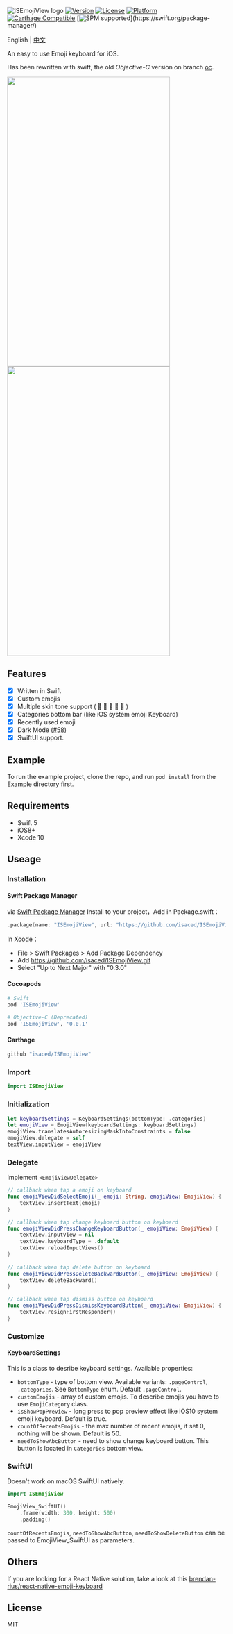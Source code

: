 ![ISEmojiView logo](/logo@2x.jpg)
[![Version](https://img.shields.io/cocoapods/v/ISEmojiView.svg?style=flat)](http://cocoapods.org/pods/ISEmojiView)
[![License](https://img.shields.io/cocoapods/l/ISEmojiView.svg?style=flat)](http://cocoapods.org/pods/ISEmojiView)
[![Platform](https://img.shields.io/cocoapods/p/ISEmojiView.svg?style=flat)](http://cocoapods.org/pods/ISEmojiView)
[![Carthage Compatible](https://img.shields.io/badge/Carthage-compatible-4BC51D.svg?style=flat)](https://github.com/Carthage/Carthage)
[![SPM supported](https://img.shields.io/badge/SPM-supported-DE5C43.svg?style=flat")](https://swift.org/package-manager/)


English | [中文](/README_zh.md)

An easy to use Emoji keyboard for iOS.

Has been rewritten with swift, the old *Objective-C* version on branch [oc](https://github.com/isaced/ISEmojiView/tree/oc).

<img src="/screenshot1.png" width="375" height="667"> <img src="/screenshot2.png" width="375" height="667">

## Features

- [x] Written in Swift
- [x] Custom emojis
- [x] Multiple skin tone support (  🏻 🏼 🏽 🏾 🏿 )
- [x] Categories bottom bar (like iOS system emoji Keyboard)
- [x] Recently used emoji
- [x] Dark Mode ([#58](https://github.com/isaced/ISEmojiView/issues/58))
- [x] SwiftUI support.

## Example

To run the example project, clone the repo, and run `pod install` from the Example directory first.

## Requirements

- Swift 5
- iOS8+
- Xcode 10

## Useage

### Installation

#### Swift Package Manager

via [Swift Package Manager](https://swift.org/package-manager/) Install to your project，Add in Package.swift：

```swift
.package(name: "ISEmojiView", url: "https://github.com/isaced/ISEmojiView.git", .upToNextMinor(from: "0.3.0")),
```

In Xcode：

- File > Swift Packages > Add Package Dependency
- Add https://github.com/isaced/ISEmojiView.git
- Select "Up to Next Major" with "0.3.0"

#### Cocoapods

```Ruby
# Swift
pod 'ISEmojiView'

# Objective-C (Deprecated)
pod 'ISEmojiView', '0.0.1'
```

#### Carthage

```Ruby
github "isaced/ISEmojiView"
```

### Import

```Swift
import ISEmojiView
```

### Initialization

```Swift
let keyboardSettings = KeyboardSettings(bottomType: .categories)
let emojiView = EmojiView(keyboardSettings: keyboardSettings)
emojiView.translatesAutoresizingMaskIntoConstraints = false
emojiView.delegate = self
textView.inputView = emojiView
```

### Delegate

Implement `<EmojiViewDelegate>`

```Swift
// callback when tap a emoji on keyboard
func emojiViewDidSelectEmoji(_ emoji: String, emojiView: EmojiView) {
    textView.insertText(emoji)
}

// callback when tap change keyboard button on keyboard
func emojiViewDidPressChangeKeyboardButton(_ emojiView: EmojiView) {
    textView.inputView = nil
    textView.keyboardType = .default
    textView.reloadInputViews()
}
    
// callback when tap delete button on keyboard
func emojiViewDidPressDeleteBackwardButton(_ emojiView: EmojiView) {
    textView.deleteBackward()
}

// callback when tap dismiss button on keyboard
func emojiViewDidPressDismissKeyboardButton(_ emojiView: EmojiView) {
    textView.resignFirstResponder()
}
```

### Customize

#### KeyboardSettings

This is a class to desribe keyboard settings. Available properties:

- `bottomType` - type of bottom view. Available variants: `.pageControl`, `.categories`. See `BottomType` enum. Default `.pageControl`.
- `customEmojis` - array of custom emojis. To describe emojis you have to use `EmojiCategory` class.
- `isShowPopPreview` - long press to pop preview effect like iOS10 system emoji keyboard. Default is true.
- `countOfRecentsEmojis` - the max number of recent emojis, if set 0, nothing will be shown. Default is 50.
- `needToShowAbcButton` - need to show change keyboard button. This button is located in `Categories` bottom view.

### SwiftUI
Doesn't work on macOS SwiftUI natively.

```Swift
import ISEmojiView

EmojiView_SwiftUI()
    .frame(width: 300, height: 500)
    .padding()
```

`countOfRecentsEmojis`, `needToShowAbcButton`, `needToShowDeleteButton` can be passed to EmojiView_SwiftUI as parameters.

## Others

If you are looking for a React Native solution, take a look at this [brendan-rius/react-native-emoji-keyboard](https://github.com/brendan-rius/react-native-emoji-keyboard)

## License

MIT
